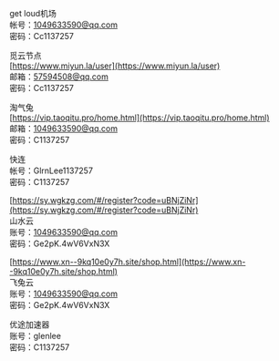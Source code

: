 get loud机场  
帐号：1049633590@qq.com  
密码：Cc1137257  
  
觅云节点  
[https://www.miyun.la/user](https://www.miyun.la/user)  
邮箱：57594508@qq.com  
密码：Cc1137257  
  
淘气兔  
[https://vip.taoqitu.pro/home.html](https://vip.taoqitu.pro/home.html)  
邮箱：[1049633590@qq.com](http://1049633590@qq.com)  
密码：C1137257  
  
快连  
帐号：GlrnLee1137257  
密码：C1137257  
  
[https://sy.wgkzg.com/#/register?code=uBNjZiNr](https://sy.wgkzg.com/#/register?code=uBNjZiNr)  
山水云  
账号：[1049633590@qq.com](http://1049633590@qq.com)  
密码：Ge2pK.4wV6VxN3X  
  
[https://www.xn--9kq10e0y7h.site/shop.html](https://www.xn--9kq10e0y7h.site/shop.html)  
飞兔云  
账号：[1049633590@qq.com](http://1049633590@qq.com)  
密码：Ge2pK.4wV6VxN3X  
  
优途加速器  
账号：glenlee  
密码：C1137257  


